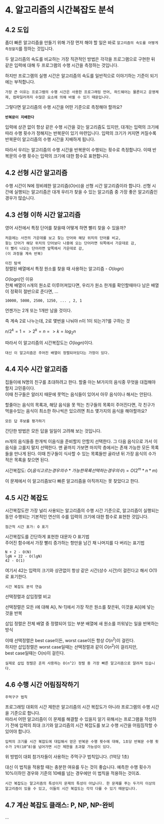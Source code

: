 # 4. 알고리즘의 시간복잡도 분석

## 4.2 도입

좀더 빠른 알고리즘을 만들기 위해 가장 먼저 해야 할 일은 바로 `알고리즘의 속도를 어떻게 측정할지`를 정하는 것입니다.

두 알고리즘의 속도를 비교하는 가장 직관적인 방법은 각각을 프로그램으로 구현한 뒤 같은 입력에 대해 두 프로그램의 수행 시간을 측정하는 것입니다.

하지만 프로그램의 실행 시간은 알고리즘의 속도를 일반적으로 이야기하는 기준이 되기에는 부적합니다.

    가장 큰 이유는 프로그램의 수행 시간은 사용한 프로그래밍 언어, 하드웨어는 물론이고 운영체제, 컴파일러까지 수많은 요소에 의해 바뀔 수 있기 때문입니다.

그렇다면 알고리즘의 수행 시간을 어떤 기준으로 측정해야 할까요?

**`반복문이 지배한다`**

입력에 상관 없이 항상 같은 수행 시간을 갖는 알고리즘도 있지만, 대개는 입력의 크기에 따라 수행 횟수가 정해지는 반복문이 있기 마련입니다. 입력의 크기가 커지면 커질수록 반복문이 알고리즘의 수행 시간을 지배하게 됩니다.

따라서 우리는 알고리즘의 수행 시간을 반복문이 수행되는 횟수로 측정합니다. 이때 반복문의 수행 횟수는 입력의 크기에 대한 함수로 표현합니다.

## 4.2 선형 시간 알고리즘

수행 시간이 N에 정비례한 알고리즘($O(n)$)을 선형 시간 알고리즘이라 합니다. 선형 시간에 실행되는 알고리즘은 대개 우리가 찾을 수 있는 알고리즘 중 가장 좋은 알고리즘인 경우가 많습니다.

## 4.3 선형 이하 시간 알고리즘

영어 사전에서 특정 단어를 찾을때 어떻게 하면 빨리 찾을 수 있을까?

    처음에는 사전의 가운데를 보고 찾는 단어와 해당 위치의 단어를 비교,
    찾는 단어가 해당 위치의 단어보다 나중에 오는 단어라면 뒤쪽에서 가운데로 감,
    더 빨리 나오는 단어라면 앞쪽에서 가운데로 감,
    (이 과정을 계속 반복)

`이진 탐색`<br>
정렬된 배열에서 특정 원소를 찾을 때 사용하는 알고리즘 - $O(logn)$

$O(logn)$인 이유<br>
전체 배열이 n개의 원소로 이루어져있다면, 우리가 원소 한개를 확인할때마다 남은 배열이 정확히 절반으로 준다면, ...

    10000, 5000, 2500, 1250, ... , 2, 1

언젠가는 2개 또는 1개만 남을 것이다.

즉 계속 2로 나누는데, 2로 몇번을 나눠야 n이 1이 되는가?를 구하는 것

$n/2^k = 1 => 2^k = n => k = log_2n$

따라서 이 알고리즘의 시간복잡도는 $O(logn)$이다.

    대신 이 알고리즘은 주어진 배열이 정렬되어있다는 가정이 있다.

## 4.4 지수 시간 알고리즘

집들이에 N명의 친구를 초대하려고 한다. 할줄 아는 M가지의 음식중 무엇을 대접해야 할지 고민중이다.
<br> 이때 친구들은 알러지 때문에 못먹는 음식들이 있어서 아무 음식이나 해서는 안된다.

할줄아는 음식의 목록과, 해당 음식을 못 먹는 친구들의 목록이 주어진다면, 각 친구가 먹을수있는 음식이 최소한 하나씩은 있으려면 최소 몇가지의 음식을 해야할까요?

`모든 답 후보를 평가하기`

간단한 방법은 모든 답을 일일이 고려해 보는 것입니다.

m개의 음식들중 한개씩 이음식을 준비할지 안할지 선택한다. 그 다음 음식으로 가서 이 음식을 고를지 말지 선택한다. 맨 끝까지 가보면 마지막 층에서는 존재 가능한 모든 목록들을 만나게 된다. 이때 친구들이 식사할 수 있는 목록들만 골라낸 뒤 가장 음식의 수가 적은 목록을 찾으면 된다.

시간복잡도: $O(음식고르는 경우의수 * 가능한 목록 선택하는 경우의수) = O(2^m*n*m)$

이 문제에서 이 알고리즘보다 빠른 알고리즘을 아직까지는 못 찾았다고 한다.

## 4.5 시간 복잡도

시간복잡도란 가장 널리 사용되는 알고리즘의 수행 시간 기준으로, 알고리즘이 실행되는 동안 수행되는 기본적인 연산의 수를 입력의 크기에 대한 함수로 표현한 것입니다.

`점근적 시간 표가: O 표기`

시간복잡도를 간단하게 표현한 대문자 O 표기법<br>
주어진 함수에서 가장 빨리 증가하는 항만을 남긴 채 나머지를 다 버리는 표기법

    N + 2 - O(N)
    lgN + 22 - O(lgN)
    42 - O(1)

여기서 42는 입력의 크기와 상관없이 항상 같은 시간(상수 시간)이 걸린다고 해서 O(1)로 표기한다.

`시간 복잡도 분석 연습`

선택정렬과 삽입정렬 비교

선택정렬은 모든 i에 대해 A[i, N-1]에서 가장 작은 원소를 찾은뒤, 이것을 A[i]에 넣는 것을 반복

삽입 정렬은 전체 배열 중 정렬되어 있는 부분 배열에 새 원소를 끼워넣는 일을 반복하는 방식

이때 선택정렬은 best case이든, worst case이든 항상 $O(n^2)$이 걸린다.<br>
하지만 삽입정렬은 worst case일때는 선택정렬과 같이 $O(n^2)$이 걸리지만,<br>
best case일때는 O(n)이 걸린다.

    실제로 삽입 정렬은 흔히 사용하는 O(n^2) 정렬 중 가장 빠른 알고리즘으로 알려져 있습니다.

## 4.6 수행 시간 어림짐작하기

`주먹구구 법칙`

프로그래밍 대회의 시간 제한은 알고리즘의 시간 복잡도가 아니라 프로그램의 수행 시간을 기준으로 합니다.<br>
따라서 어떤 알고리즘이 이 문제를 해결할 수 있을지 알기 위해서는 프로그램을 작성하기 전에 입력의 최대 크기와 알고리즘의 시간 복잡도를 보고 수행 시간을 어림짐작할 수 있어야 합니다.

    입력의 크기를 시간 복잡도에 대입해서 얻은 반복문 수행 횟수에 대해, 1초당 반복문 수행 횟수가 1억(10^8)을 넘어가면 시간 제한을 초과할 가능성이 있다.

위 방법이 대회 참가자들이 사용하는 주먹구구 법칙입니다. (1억당 1초)

대신 이 법칙을 적용할 때는 충분한 여유를 두는 것이 좋습니다. 예측한 수행 횟수가 10%이하인 경우와 기준의 10배를 넘는 경우에만 이 법칙을 적용하는 것이죠.



    시간 복잡도는 알고리즘의 특성이지 문제의 특성이 아닙니다. 한 문제를 푸는 두가지 이상의 알고리즘이 있을 수 있고, 이들의 시간 복잡도는 각각 다를 수 있기 때문입니다.

## 4.7 계산 복잡도 클래스: P, NP, NP-완비

...